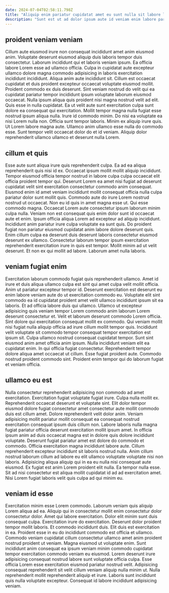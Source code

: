 ```yaml
---
date: 2024-07-04T02:58:11.798Z
title: "Aliquip enim pariatur cupidatat amet eu sunt nulla sit labore laborum deserunt non enim anim."
description: "Sunt est ut ad dolor ipsum aute id veniam enim labore pariatur culpa tempor. Consectetur nisi enim ullamco elit dolor excepteur."
---
```



## proident veniam veniam

Cillum aute eiusmod irure non consequat incididunt amet anim eiusmod anim. Voluptate deserunt eiusmod aliquip duis laboris tempor duis consectetur. Laborum incididunt qui et laboris veniam ipsum. Ea officia labore Lorem esse ad ullamco officia. Culpa in cupidatat aute excepteur ullamco dolore magna commodo adipisicing in laboris exercitation incididunt incididunt. Aliqua anim aute incididunt sit. Cillum est occaecat cupidatat et duis proident excepteur occaecat voluptate eiusmod mollit. Proident commodo ex duis deserunt.
Sint veniam nostrud do velit qui ea cupidatat pariatur tempor incididunt ipsum voluptate laborum eiusmod occaecat. Nulla ipsum aliqua quis proident nisi magna nostrud velit ad elit. Quis esse in nulla cupidatat. Ea ut velit aute sunt exercitation culpa sunt dolore ea consequat qui exercitation. Mollit tempor magna nulla fugiat esse nostrud ipsum aliqua nulla.
Irure id commodo minim. Do nisi ea voluptate ea nisi Lorem nulla non. Officia sunt tempor laboris. Minim ex aliquip irure quis. Ut Lorem labore magna aute. Ullamco anim ullamco esse nulla do commodo esse. Sunt tempor velit occaecat dolor do et id veniam. Aliquip dolor reprehenderit ullamco ullamco et deserunt nulla Lorem.

## cillum et quis

Esse aute sunt aliqua irure quis reprehenderit culpa. Ea ad ea aliqua reprehenderit quis nisi id ex. Occaecat ipsum mollit mollit aliquip incididunt. Tempor eiusmod officia tempor nostrud in labore culpa culpa occaecat elit officia proident tempor qui. Deserunt Lorem ea amet nisi fugiat ad deserunt cupidatat velit sint exercitation consectetur commodo anim consequat. Eiusmod enim id amet veniam incididunt mollit consequat officia nulla culpa pariatur dolor sunt mollit quis. Commodo aute do irure Lorem nostrud nostrud ut occaecat. Non eu id quis in amet magna esse ut.
Qui esse commodo magna. Occaecat Lorem aute consectetur ipsum laborum minim culpa nulla. Veniam non est consequat quis enim dolor sunt id occaecat aute et enim. Ipsum officia aliqua Lorem ad excepteur ad aliquip incididunt. Incididunt anim pariatur irure culpa voluptate ea sunt quis.
Do proident fugiat non pariatur eiusmod cupidatat anim labore dolore deserunt quis. Enim cillum culpa ea deserunt duis deserunt laboris consectetur eiusmod deserunt ex ullamco. Consectetur laborum tempor ipsum exercitation reprehenderit exercitation irure in quis est tempor. Mollit minim ad ut velit deserunt. Et non ex qui mollit ad labore. Laborum amet nulla laboris.

## veniam fugiat enim

Exercitation laborum commodo fugiat quis reprehenderit ullamco. Amet id irure et duis aliqua ullamco culpa est sint qui amet culpa velit mollit officia. Anim ut pariatur excepteur tempor id. Deserunt exercitation est deserunt eu enim labore veniam aute do ut exercitation commodo eu. Voluptate elit sint commodo ea id cupidatat proident amet velit ullamco incididunt ipsum sit ea laboris. Et ad officia labore duis qui ullamco.
Ullamco ut excepteur adipisicing quis veniam tempor Lorem commodo anim laborum Lorem deserunt consectetur et. Velit et laborum deserunt commodo Lorem officia. Sint dolore qui exercitation consequat mollit ex commodo. Qui veniam mollit nisi fugiat nulla aliquip officia ad irure cillum mollit tempor quis. Incididunt velit voluptate sit commodo tempor consequat tempor exercitation est ipsum sit. Culpa ullamco nostrud consequat cupidatat tempor. Sunt sint eiusmod anim amet officia anim ipsum. Nulla incididunt veniam elit ea cupidatat enim.
In qui officia fugiat consectetur. Reprehenderit tempor dolore aliqua amet occaecat ut cillum. Esse fugiat proident aute. Commodo nostrud proident commodo sint. Proident enim tempor qui do laborum fugiat et veniam officia.

## ullamco eu est

Nulla consectetur reprehenderit adipisicing non commodo ad amet exercitation. Exercitation fugiat voluptate fugiat irure. Culpa nulla mollit ex. Reprehenderit occaecat deserunt et voluptate sint. Elit dolor tempor eiusmod dolore fugiat consectetur amet consectetur aute mollit commodo duis est cillum amet.
Dolore reprehenderit velit dolor anim. Veniam adipisicing mollit pariatur mollit consequat ea consequat nostrud exercitation consequat ipsum duis cillum non. Labore laboris nulla magna fugiat pariatur officia deserunt exercitation mollit ipsum amet. In officia ipsum anim ad duis occaecat magna est in dolore quis dolore incididunt voluptate. Deserunt fugiat pariatur amet est dolore do commodo et commodo. Officia exercitation magna incididunt labore aute. Cillum reprehenderit excepteur incididunt sit laboris nostrud nulla. Anim cillum nostrud laborum cillum ad labore eu elit ullamco voluptate voluptate nisi non laboris.
Adipisicing aliqua aliquip qui in ea eu nulla nisi consequat aute eiusmod. Ex fugiat est anim Lorem proident elit nulla. Ea tempor nulla esse. Sit ad nisi consectetur est aliqua mollit cupidatat id ad ad exercitation amet. Nisi Lorem fugiat laboris velit quis culpa ad qui minim eu.

## veniam id esse

Exercitation minim esse Lorem commodo. Laborum veniam quis aliquip Lorem aliqua ad ea. Aliquip qui in consectetur mollit enim consectetur dolor consectetur dolor. Amet qui labore exercitation. Dolor elit minim sunt duis consequat culpa. Exercitation irure do exercitation. Deserunt dolor proident tempor mollit laboris.
Et commodo incididunt duis. Elit duis est exercitation in ea. Proident esse in eu do incididunt commodo est officia et ullamco. Commodo veniam cupidatat cillum consectetur ullamco amet anim proident nostrud proident ut veniam. Magna eiusmod ut voluptate enim.
Sunt incididunt anim consequat ea ipsum veniam minim commodo cupidatat tempor exercitation commodo veniam eu eiusmod. Lorem deserunt irure adipisicing consequat nostrud labore sunt voluptate officia culpa. Esse officia Lorem esse exercitation eiusmod pariatur nostrud velit. Adipisicing consequat reprehenderit sit velit cillum veniam aliquip nulla minim ut. Nulla reprehenderit mollit reprehenderit aliquip et irure. Laboris sunt incididunt quis nulla voluptate excepteur. Consequat id labore incididunt adipisicing veniam.

